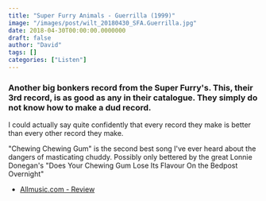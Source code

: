```yaml
---
title: "Super Furry Animals - Guerrilla (1999)"
image: "/images/post/wilt_20180430_SFA.Guerrilla.jpg"
date: 2018-04-30T00:00:00.0000000
draft: false
author: "David"
tags: []
categories: ["Listen"]
---
```

### Another big bonkers record from the Super Furry's. This, their 3rd record, is as good as any in their catalogue. They simply do not know how to make a dud record.  
  
I could actually say quite confidently that every record they make is better than every other record they make. 

 "Chewing Chewing Gum" is the second best song I've ever heard about the dangers of masticating chuddy. Possibly only bettered by the great Lonnie Donegan's "Does Your Chewing Gum Lose Its Flavour On the Bedpost Overnight"

-  [Allmusic.com - Review](https://www.allmusic.com/album/guerrilla-mw0000241663)
